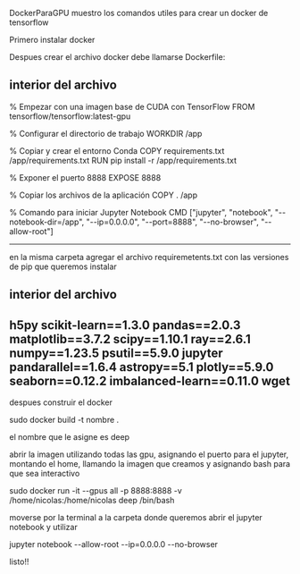  DockerParaGPU
muestro los comandos utiles para crear un docker de tensorflow

Primero instalar docker

Despues crear el archivo docker debe llamarse Dockerfile:

interior del archivo 
-----------------------------------------------------
% Empezar con una imagen base de CUDA con TensorFlow
FROM tensorflow/tensorflow:latest-gpu

% Configurar el directorio de trabajo
WORKDIR /app

% Copiar y crear el entorno Conda
COPY requirements.txt /app/requirements.txt
RUN pip install -r /app/requirements.txt 

% Exponer el puerto 8888
EXPOSE 8888

% Copiar los archivos de la aplicación
COPY . /app

% Comando para iniciar Jupyter Notebook
CMD ["jupyter", "notebook", "--notebook-dir=/app", "--ip=0.0.0.0", "--port=8888", "--no-browser", "--allow-root"]

------------------------------------------------------

en la misma carpeta agregar el archivo requiremetents.txt con las versiones de pip que queremos instalar

interior del archivo 
---------------------------------
h5py
scikit-learn==1.3.0
pandas==2.0.3
matplotlib==3.7.2
scipy==1.10.1
ray==2.6.1
numpy==1.23.5
psutil==5.9.0
jupyter
pandarallel==1.6.4
astropy==5.1
plotly==5.9.0
seaborn==0.12.2
imbalanced-learn==0.11.0
wget
-----------------------------------------------

despues construir el docker

sudo docker build -t nombre .

el nombre que le asigne es deep

abrir la imagen utilizando todas las gpu, asignando el puerto para el jupyter, montando el home, llamando la imagen que creamos y asignando bash para que sea interactivo 

sudo docker run -it --gpus all -p 8888:8888 -v /home/nicolas:/home/nicolas deep /bin/bash

moverse por la terminal a la carpeta donde queremos abrir el jupyter notebook y utilizar 

jupyter notebook --allow-root --ip=0.0.0.0 --no-browser

listo!!
